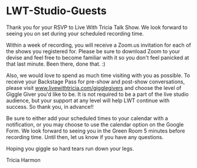 # LWT-Studio-Guests
Thank you for your RSVP to Live With Tricia Talk Show.  We look forward to seeing you on set during your scheduled recording time.  

Within a week of recording, you will receive a Zoom.us invitation for each of the shows you registered for.  Please be sure to download Zoom to your devise and feel free to become familiar with it so you don't feel panicked at that last minute.  Been there, done that.  :)

Also, we would love to spend as much time visiting with you as possible.  To receive your Backstage Pass for pre-show and post-show conversations, please visit www.livewithtricia.com/gigglegivers and choose the level of Giggle Giver you'd like to be.  It is not required to be a part of the live studio audience, but your support at any level will help LWT continue with success.  So thank you, in advance!!

Be sure to either add your scheduled times to your calendar with a notification, or you may choose to use the calendar option on the Google Form.  We look forward to seeing you in the Green Room 5 minutes before recording time.  Until then, let us know if you have any questions. 

Hoping you giggle so hard tears run down your legs.

Tricia Harmon
